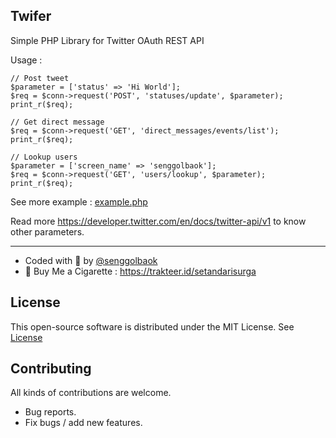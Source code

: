 ## Twifer
Simple PHP Library for Twitter OAuth REST API

Usage :
```
// Post tweet
$parameter = ['status' => 'Hi World'];
$req = $conn->request('POST', 'statuses/update', $parameter);
print_r($req);
```

```
// Get direct message
$req = $conn->request('GET', 'direct_messages/events/list');
print_r($req);
```
```
// Lookup users
$parameter = ['screen_name' => 'senggolbaok'];
$req = $conn->request('GET', 'users/lookup', $parameter);
print_r($req);
```

See more example : [example.php](example.php)

Read more https://developer.twitter.com/en/docs/twitter-api/v1 to know other parameters.

___
- Coded with :smoking: by [@senggolbaok](https://twitter.com/senggolbaok)
- :smoking: Buy Me a Cigarette : https://trakteer.id/setandarisurga

## License
This open-source software is distributed under the MIT License. See [License](LICENSE)

## Contributing
All kinds of contributions are welcome.
- Bug reports.
- Fix bugs / add new features.
